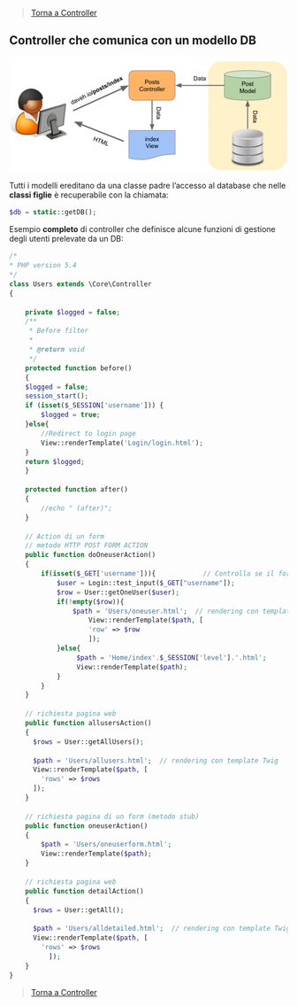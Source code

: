 >[Torna a Controller](controller.md) 

## Controller che comunica con un modello DB

![modeldb](modeldb.png) 

Tutti i modelli ereditano da una classe padre l’accesso al database che nelle **classi figlie** è recuperabile con la chiamata:
```PHP 
$db = static::getDB();
```

Esempio **completo** di controller che definisce alcune funzioni di gestione degli utenti prelevate da un DB:

```PHP
/*
* PHP version 5.4
*/
class Users extends \Core\Controller
{

    private $logged = false;
	/**
     * Before filter
     *
     * @return void
     */
    protected function before()
    {
	$logged = false;
	session_start();
	if (isset($_SESSION['username'])) {
		$logged = true;
	}else{
		//Redirect to login page
		View::renderTemplate('Login/login.html');
	}
	return $logged;
    }
    
    protected function after()
    {
        //echo " (after)";
    }

    // Action di un form
    // metodo HTTP POST FORM ACTION
    public function doOneuserAction()
    {
        if(isset($_GET['username'])){			 // Controlla se il form è stato sottomesso
    		$user = Login::test_input($_GET["username"]);
    		$row = User::getOneUser($user);
    		if(!empty($row)){
    		    $path = 'Users/oneuser.html';  // rendering con template Twig
               	    View::renderTemplate($path, [
                	'row' => $row
                    ]);  
    		}else{
    		     $path = 'Home/index'.$_SESSION['level'].'.html';
    		     View::renderTemplate($path);
    		}
        }
    }

    // richiesta pagina web
    public function allusersAction()
    {
	  $rows = User::getAllUsers();
	  
	  $path = 'Users/allusers.html';  // rendering con template Twig
	  View::renderTemplate($path, [
		'rows' => $rows
	  ]);  
    }
	
    // richiesta pagina di un form (metodo stub)
    public function oneuserAction()
    {
        $path = 'Users/oneuserform.html';
        View::renderTemplate($path);
    }
	
    // richiesta pagina web
    public function detailAction()
    {
	  $rows = User::getAll();
	  
	  $path = 'Users/alldetailed.html';  // rendering con template Twig
	  View::renderTemplate($path, [
		'rows' => $rows
          ]);  
    }
}
```

>[Torna a Controller](controller.md)
